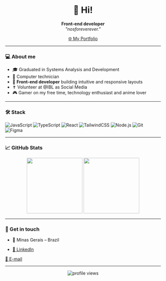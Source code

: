 
<h1 align="center">👋 Hi!</h1>

<p align="center">
  <strong>Front-end developer</strong><br/>
  <em>"nosforeverever."</em>
</p>

<p align="center">
  <a href="https://pedroxavierdev.vercel.app" target="_blank">
    🌐 My Portfolio
  </a> 
</p>

---

### 💻 About me

- 🎓 Graduated in Systems Analysis and Development
- 🧠 Computer technician
- 💼 **Front-end developer** building intuitive and responsive layouts
- ✝️ Volunteer at @IBL as Social Media
- 🎮 Gamer on my free time, technology enthusiast and anime lover

---

### 🛠️ Stack

![JavaScript](https://img.shields.io/badge/-JavaScript-F7DF1E?style=flat-square&logo=javascript&logoColor=black)
![TypeScript](https://img.shields.io/badge/-TypeScript-3178C6?style=flat-square&logo=typescript&logoColor=white)
![React](https://img.shields.io/badge/-React-20232A?style=flat-square&logo=react)
![TailwindCSS](https://img.shields.io/badge/-Tailwind-38B2AC?style=flat-square&logo=tailwind-css&logoColor=white)
![Node.js](https://img.shields.io/badge/-Node.js-339933?style=flat-square&logo=node-dot-js&logoColor=white)
![Git](https://img.shields.io/badge/-Git-F05032?style=flat-square&logo=git&logoColor=white)
![Figma](https://img.shields.io/badge/-Figma-black?style=flat-square&logo=figma)

---

### 📈 GitHub Stats

<p align="center">
  <img height="180em" src="https://github-readme-stats.vercel.app/api?username=PedroXA&show_icons=true&theme=tokyonight&count_private=true"/>
  <img height="180em" src="https://github-readme-stats.vercel.app/api/top-langs/?username=PedroXA&layout=compact&theme=tokyonight"/>
</p>

---

### 🤝 Get in touch

- 📍 Minas Gerais – Brazil

-  <a href="https://www.linkedin.com/in/pedro-henrique-dos-reis/" target="_blank">
    💼 LinkedIn
  </a> <a href="mailto:pedroxad@gmail.com" target="_blank">
    📧 E-mail
  </a>

---

<p align="center">
  <img src="https://komarev.com/ghpvc/?username=PedroXA&color=blue&style=flat-square" alt="profile views"/>
</p>
